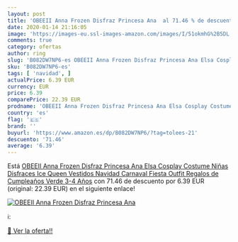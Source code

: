 ```yaml
---
layout: post
title: 'OBEEII Anna Frozen Disfraz Princesa Ana  al 71.46 % de descuento'
date: 2020-01-14 21:16:05
image: 'https://images-eu.ssl-images-amazon.com/images/I/51okmhG%2B5DL._SL400_.jpg'
comments: true
category: ofertas
author: ring
slug: 'B082DW7NP6-es OBEEII Anna Frozen Disfraz Princesa Ana Elsa Cosplay...'
sku: 'B082DW7NP6-es'
tags: [ 'navidad', ]
actualPrice: 6.39 EUR
currency: EUR
price: 6.39
comparePrice: 22.39 EUR
prodname: 'OBEEII Anna Frozen Disfraz Princesa Ana Elsa Cosplay Costume Niñas Disfraces Ice Queen Vestidos Navidad Carnaval Fiesta Outfit Regalos de Cumpleaños Verde 3-4 Años'
country: 'es'
flag: '🇪🇸'
brand: ''
buyurl: 'https://www.amazon.es/dp/B082DW7NP6/?tag=tolees-21'
descuento: '71.46'
average: '6.39'
---
```


Está [OBEEII Anna Frozen Disfraz Princesa Ana Elsa Cosplay Costume Niñas Disfraces Ice Queen Vestidos Navidad Carnaval Fiesta Outfit Regalos de Cumpleaños Verde 3-4 Años](https://www.amazon.es/dp/B082DW7NP6/?tag=tolees-21) con 71.46 de descuento por 6.39 EUR (original: 22.39 EUR) en el siguiente enlace!

[![OBEEII Anna Frozen Disfraz Princesa Ana ](https://images-eu.ssl-images-amazon.com/images/I/51okmhG%2B5DL._SL400_.jpg)](https://www.amazon.es/dp/B082DW7NP6/?tag=tolees-21)

ℹ️:


[🛒 Ver la oferta!!](https://www.amazon.es/dp/B082DW7NP6/?tag=tolees-21)
